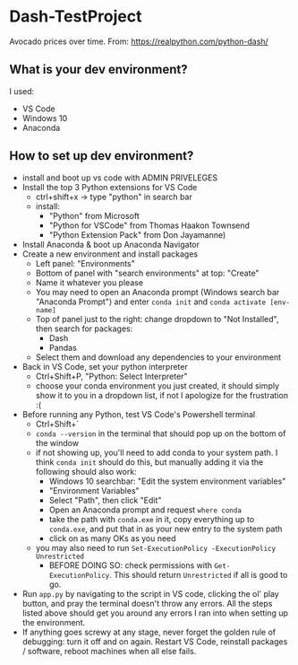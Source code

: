 # Dash-TestProject
 Avocado prices over time. From: https://realpython.com/python-dash/

## What is your dev environment?
I used:
* VS Code
* Windows 10
* Anaconda

## How to set up dev environment?
* install and boot up vs code with ADMIN PRIVELEGES
* Install the top 3 Python extensions for VS Code 
    * ctrl+shift+x -> type "python" in search bar
    * install: 
        * "Python" from Microsoft
        * "Python for VSCode" from Thomas Haakon Townsend
        * "Python Extension Pack" from Don Jayamanne)
* Install Anaconda & boot up Anaconda Navigator
* Create a new environment and install packages
    * Left panel: "Environments"
    * Bottom of panel with "search environments" at top: "Create"
    * Name it whatever you please
    * You may need to open an Anaconda prompt (Windows search bar "Anaconda Prompt") and enter `conda init` and `conda activate [env-name]`
    * Top of panel just to the right: change dropdown to "Not Installed", then search for packages:
        * Dash
        * Pandas
    * Select them and download any dependencies to your environment
* Back in VS Code, set your python interpreter
    * Ctrl+Shift+P, "Python: Select Interpreter"
    * choose your conda environment you just created, it should simply show it to you in a dropdown list, if not I apologize for the frustration :(
* Before running any Python, test VS Code's Powershell terminal
    * Ctrl+Shift+\`
    * `conda --version` in the terminal that should pop up on the bottom of the window
    * if not showing up, you'll need to add conda to your system path. I think `conda init` should do this, but manually adding it via the following should also work:
        * Windows 10 searchbar: "Edit the system environment variables"
        * "Environment Variables"
        * Select "Path", then click "Edit"
        * Open an Anaconda prompt and request `where conda`
        * take the path with `conda.exe` in it, copy everything up to `conda.exe`, and put that in as your new entry to the system path
        * click on as many OKs as you need
    * you may also need to run `Set-ExecutionPolicy -ExecutionPolicy Unrestricted`
        * BEFORE DOING SO: check permissions with `Get-ExecutionPolicy`. This should return `Unrestricted` if all is good to go.
* Run `app.py` by navigating to the script in VS code, clicking the ol' play button, and pray the terminal doesn't throw any errors. All the steps listed above should get you around any errors I ran into when setting up the environment.
* If anything goes screwy at any stage, never forget the golden rule of debugging: turn it off and on again. Restart VS Code, reinstall packages / software, reboot machines when all else fails.